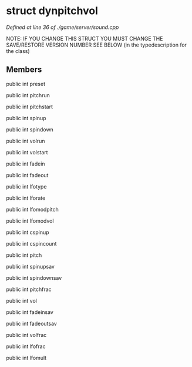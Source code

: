 # struct dynpitchvol

*Defined at line 36 of ./game/server/sound.cpp*

 NOTE: IF YOU CHANGE THIS STRUCT YOU MUST CHANGE THE SAVE/RESTORE VERSION NUMBER SEE BELOW (in the typedescription for the class)



## Members

public int preset

public int pitchrun

public int pitchstart

public int spinup

public int spindown

public int volrun

public int volstart

public int fadein

public int fadeout

public int lfotype

public int lforate

public int lfomodpitch

public int lfomodvol

public int cspinup

public int cspincount

public int pitch

public int spinupsav

public int spindownsav

public int pitchfrac

public int vol

public int fadeinsav

public int fadeoutsav

public int volfrac

public int lfofrac

public int lfomult



